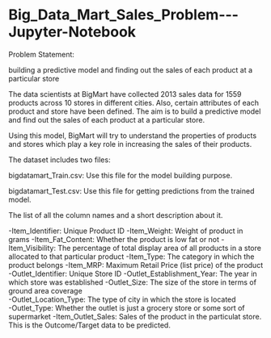 # Big_Data_Mart_Sales_Problem---Jupyter-Notebook

Problem Statement:

building a predictive model and finding out the sales of each product at a particular store

The data scientists at BigMart have collected 2013 sales data for 1559 products across 10 stores in different cities. Also, certain attributes of each product and store have been defined. The aim is to build a predictive model and find out the sales of each product at a particular store.

Using this model, BigMart will try to understand the properties of products and stores which play a key role in increasing the sales of their products.

The dataset includes two files:

bigdatamart_Train.csv: Use this file for the model building purpose.

bigdatamart_Test.csv: Use this file for getting predictions from the trained model.


The list of all the column names and a short description about it.

-Item_Identifier: Unique Product ID
-Item_Weight: Weight of product in grams
-Item_Fat_Content: Whether the product is low fat or not
-Item_Visibility: The percentage of total display area of all products in a store allocated to that particular product
-Item_Type: The category in which the product belongs
-Item_MRP: Maximum Retail Price (list price) of the product
-Outlet_Identifier: Unique Store ID
-Outlet_Establishment_Year: The year in which store was established
-Outlet_Size: The size of the store in terms of ground area coverage    
-Outlet_Location_Type: The type of city in which the store is located   
-Outlet_Type: Whether the outlet is just a grocery store or some sort of supermarket
-Item_Outlet_Sales: Sales of the product in the particulat store. This is the Outcome/Target data to be predicted.
